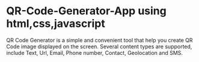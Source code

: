 # QR-Code-Generator-App using html,css,javascript
QR Code Generator is a simple and convenient tool that help you create QR Code image displayed on the screen. Several content types are supported, include Text, Url, Email, Phone number, Contact, Geolocation and SMS.
